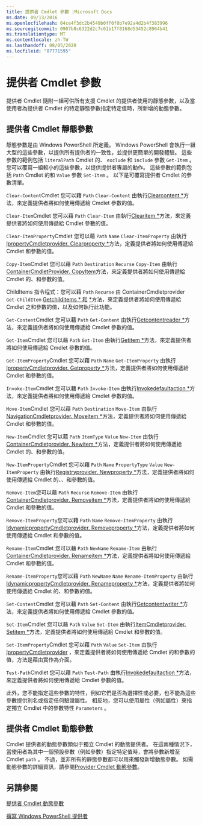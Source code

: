 ```yaml
---
title: 提供者 Cmdlet 參數 |Microsoft Docs
ms.date: 09/13/2016
ms.openlocfilehash: 04ce4f3dc2b4549b0ff0f0b7e92a4d2b4f383996
ms.sourcegitcommit: 0907b8c6322d2c7c61b17f8168d53452c8964b41
ms.translationtype: MT
ms.contentlocale: zh-TW
ms.lasthandoff: 08/05/2020
ms.locfileid: "87771595"
---
```

# <a name="provider-cmdlet-parameters"></a>提供者 Cmdlet 參數

提供者 Cmdlet 隨附一組可供所有支援 Cmdlet 的提供者使用的靜態參數，以及當使用者為提供者 Cmdlet 的特定靜態參數指定特定值時，所新增的動態參數。

## <a name="provider-cmdlet-static-parameters"></a>提供者 Cmdlet 靜態參數

靜態參數是由 Windows PowerShell 所定義。 Windows PowerShell 會執行一組大型的這些參數，以提供所有提供者的一致性，並提供更簡單的開發體驗。 這些參數的範例包括 `literalPath` Cmdlet 的、 `exclude` 和 `include` 參數 `Get-Item` 。 您可以覆寫一組較小的這些參數，以提供提供者專屬的動作。 這些參數的範例包括 `Path` Cmdlet 的和 `Value` 參數 `Set-Item` 。 以下是可覆寫提供者 Cmdlet 的參數清單。

`Clear-Content`Cmdlet 您可以藉 `Path` `Clear-Content` 由執行[Clearcontent *](/dotnet/api/System.Management.Automation.Provider.IContentCmdletProvider.ClearContent)方法，來定義提供者將如何使用傳遞給 Cmdlet 參數的值。

`Clear-Item`Cmdlet 您可以藉 `Path` `Clear-Item` 由執行[Clearitem *](/dotnet/api/System.Management.Automation.Provider.ItemCmdletProvider.ClearItem)方法，來定義提供者將如何使用傳遞給 Cmdlet 參數的值。

`Clear-ItemProperty`Cmdlet 您可以藉 `Path` `Name` `Clear-ItemProperty` 由執行[IpropertyCmdletprovider. Clearproperty *](/dotnet/api/System.Management.Automation.Provider.IPropertyCmdletProvider.ClearProperty)方法，定義提供者將如何使用傳遞給 Cmdlet 和參數的值。

`Copy-Item`Cmdlet 您可以藉 `Path` `Destination` `Recurse` `Copy-Item` 由執行[ContainerCmdletProvider. CopyItem](/dotnet/api/System.Management.Automation.Provider.ContainerCmdletProvider.CopyItem)方法，來定義提供者將如何使用傳遞給 Cmdlet 的、和參數的值。

ChildItems 指令程式：您可以藉 `Path` `Recurse` 由 ContainerCmdletprovider `Get-ChildItem` [Getchilditems * 和](/dotnet/api/System.Management.Automation.Provider.ContainerCmdletProvider.GetChildItems) [*](/dotnet/api/System.Management.Automation.Provider.ContainerCmdletProvider.GetChildNames)方法，來定義提供者將如何使用傳遞給 Cmdlet 之和參數的值，以及如何執行此功能。

`Get-Content`Cmdlet 您可以藉 `Path` `Get-Content` 由執行[Getcontentreader *](/dotnet/api/System.Management.Automation.Provider.IContentCmdletProvider.GetContentReader)方法，來定義提供者將如何使用傳遞給 Cmdlet 參數的值。

`Get-Item`Cmdlet 您可以藉 `Path` `Get-Item` 由執行[Getitem *](/dotnet/api/System.Management.Automation.Provider.ItemCmdletProvider.GetItem)方法，來定義提供者將如何使用傳遞給 Cmdlet 參數的值。

`Get-ItemProperty`Cmdlet 您可以藉 `Path` `Name` `Get-ItemProperty` 由執行[IpropertyCmdletprovider. Getproperty *](/dotnet/api/System.Management.Automation.Provider.IPropertyCmdletProvider.GetProperty)方法，定義提供者將如何使用傳遞給 Cmdlet 和參數的值。

`Invoke-Item`Cmdlet 您可以藉 `Path` `Invoke-Item` 由執行[Invokedefaultaction *](/dotnet/api/System.Management.Automation.Provider.ItemCmdletProvider.InvokeDefaultAction)方法，來定義提供者將如何使用傳遞給 Cmdlet 參數的值。

`Move-Item`Cmdlet 您可以藉 `Path` `Destination` `Move-Item` 由執行[NavigationCmdletprovider. Moveitem *](/dotnet/api/System.Management.Automation.Provider.NavigationCmdletProvider.MoveItem)方法，定義提供者將如何使用傳遞給 Cmdlet 和參數的值。

`New-Item`Cmdlet 您可以藉 `Path` `ItemType` `Value` `New-Item` 由執行[ContainerCmdletprovider. Newitem *](/dotnet/api/System.Management.Automation.Provider.ContainerCmdletProvider.NewItem)方法，定義提供者將如何使用傳遞給 Cmdlet 的、和參數的值。

`New-ItemProperty`Cmdlet 您可以藉 `Path` `Name` `PropertyType` `Value` `New-ItemProperty` 由執行[Registryprovider. Newproperty *](/dotnet/api/Microsoft.PowerShell.Commands.RegistryProvider.NewProperty)方法，定義提供者將如何使用傳遞給 Cmdlet 的、、和參數的值。

`Remove-Item`您可以藉 `Path` `Recurse` `Remove-Item` 由執行[ContainerCmdletprovider. Removeitem *](/dotnet/api/System.Management.Automation.Provider.ContainerCmdletProvider.RemoveItem)方法，定義提供者將如何使用傳遞給 Cmdlet 和參數的值。

`Remove-ItemProperty`您可以藉 `Path` `Name` `Remove-ItemProperty` 由執行[IdynamicpropertyCmdletprovider. Removeproperty *](/dotnet/api/System.Management.Automation.Provider.IDynamicPropertyCmdletProvider.RemoveProperty)方法，定義提供者將如何使用傳遞給 Cmdlet 和參數的值。

`Rename-Item`Cmdlet 您可以藉 `Path` `NewName` `Rename-Item` 由執行[ContainerCmdletprovider. Renameitem *](/dotnet/api/System.Management.Automation.Provider.ContainerCmdletProvider.RenameItem)方法，定義提供者將如何使用傳遞給 Cmdlet 和參數的值。

`Rename-ItemProperty`您可以藉 `Path` `NewName` `Name` `Rename-ItemProperty` 由執行[IdynamicpropertyCmdletprovider. Renameproperty *](/dotnet/api/System.Management.Automation.Provider.IDynamicPropertyCmdletProvider.RenameProperty)方法，定義提供者將如何使用傳遞給 Cmdlet 的、和參數的值。

`Set-Content`Cmdlet 您可以藉 `Path` `Set-Content` 由執行[Getcontentwriter *](/dotnet/api/System.Management.Automation.Provider.IContentCmdletProvider.GetContentWriter)方法，來定義提供者將如何使用傳遞給 Cmdlet 參數的值。

`Set-Item`Cmdlet 您可以藉 `Path` `Value` `Set-Item` 由執行[ItemCmdletprovider. Setitem *](/dotnet/api/System.Management.Automation.Provider.ItemCmdletProvider.SetItem)方法，定義提供者將如何使用傳遞給 Cmdlet 和參數的值。

`Set-ItemProperty`Cmdlet 您可以藉 `Path` `Value` `Set-Item` 由執行[IpropertyCmdletprovider](/dotnet/api/System.Management.Automation.Provider.IPropertyCmdletProvider.SetProperty) ，來定義提供者將如何使用傳遞給 Cmdlet 的和參數的值，方法是藉由實作為介面。

`Test-Path`Cmdlet 您可以藉 `Path` `Test-Path` 由執行[Invokedefaultaction *](/dotnet/api/System.Management.Automation.Provider.ItemCmdletProvider.InvokeDefaultAction)方法，來定義提供者將如何使用傳遞給 Cmdlet 參數的值。

此外，您不能指定這些參數的特性，例如它們是否為選擇性或必要，也不能為這些參數提供別名或指定任何驗證屬性。 相反地，您可以使用屬性（例如屬性）來指定獨立 Cmdlet 中的參數特性 `Parameters` 。

## <a name="provider-cmdlet-dynamic-parameters"></a>提供者 Cmdlet 動態參數

Cmdlet 提供者的動態參數類似于獨立 Cmdlet 的動態提供者。 在這兩種情況下，當使用者為其中一個預設參數（例如參數）指定特定值時，會將參數新增至 Cmdlet `path` 。 不過，並非所有的靜態參數都可以用來觸發新增動態參數。 如需動態參數的詳細資訊，請參閱[Provider Cmdlet 動態參數](./provider-cmdlet-dynamic-parameters.md)。

## <a name="see-also"></a>另請參閱

[提供者 Cmdlet 動態參數](./provider-cmdlet-dynamic-parameters.md)

[撰寫 Windows PowerShell 提供者](./writing-a-windows-powershell-provider.md)
